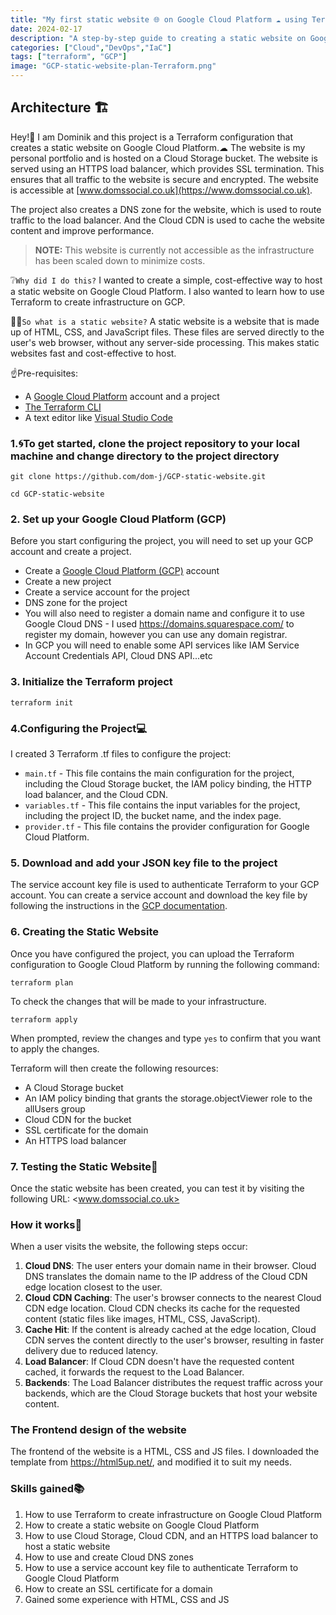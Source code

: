 ```yaml
---
title: "My first static website 🌐 on Google Cloud Platform ☁️ using Terraform 🔨"
date: 2024-02-17
description: "A step-by-step guide to creating a static website on Google Cloud Platform using Terraform, Cloud Storage, Cloud CDN, and HTTPS load balancer"
categories: ["Cloud","DevOps","IaC"]
tags: ["terraform", "GCP"]
image: "GCP-static-website-plan-Terraform.png"
---
```


## Architecture 🏗

Hey!👋 I am Dominik and this project is a Terraform configuration that creates a static website on Google Cloud Platform.☁
The website is my personal portfolio and is hosted on a Cloud Storage bucket. The website is served using an HTTPS load balancer, which provides SSL termination. This ensures that all traffic to the website is secure and encrypted. The website is accessible at [www.domssocial.co.uk](https://www.domssocial.co.uk).

The project also creates a DNS zone for the website, which is used to route traffic to the load balancer.
And the Cloud CDN is used to cache the website content and improve performance.

> **NOTE:** This website is currently not accessible as the infrastructure has been scaled down to minimize costs.

❔`Why did I do this?` I wanted to create a simple, cost-effective way to host a static website on Google Cloud Platform. I also wanted to learn how to use Terraform to create infrastructure on GCP.

🤷‍♂️`So what is a static website?` A static website is a website that is made up of HTML, CSS, and JavaScript files. These files are served directly to the user's web browser, without any server-side processing. This makes static websites fast and cost-effective to host.

☝Pre-requisites:

* A [Google Cloud Platform](https://cloud.google.com/?hl=en) account and a project
* [The Terraform CLI](https://developer.hashicorp.com/terraform/install)
* A text editor like [Visual Studio Code](https://code.visualstudio.com/download)

### 1.🌀To get started, clone the project repository to your local machine and change directory to the project directory

```
git clone https://github.com/dom-j/GCP-static-website.git
```

```
cd GCP-static-website
```

### 2. Set up your Google Cloud Platform (GCP)

Before you start configuring the project, you will need to set up your GCP account and create a project.

* Create a [Google Cloud Platform (GCP)](https://cloud.google.com/) account
* Create a new project
* Create a service account for the project
* DNS zone for the project
* You will also need to register a domain name and configure it to use Google Cloud DNS - I used <https://domains.squarespace.com/> to register my domain, however you can use any domain registrar.
* In GCP you will need to enable some API services like IAM Service Account Credentials API, Cloud DNS API...etc

### 3. Initialize the Terraform project

```
terraform init
```

### 4.Configuring the Project💻

I created 3 Terraform .tf files to configure the project:

* `main.tf` - This file contains the main configuration for the project, including the Cloud Storage bucket, the IAM policy binding, the HTTP load balancer, and the Cloud CDN.
* `variables.tf` - This file contains the input variables for the project, including the project ID, the bucket name, and the index page.
* `provider.tf` - This file contains the provider configuration for Google Cloud Platform.

### 5. Download and add your JSON key file to the project

The service account key file is used to authenticate Terraform to your GCP account. You can create a service account and download the key file by following the instructions in the [GCP documentation](https://cloud.google.com/iam/docs/creating-managing-service-account-keys).

### 6. Creating the Static Website

Once you have configured the project, you can upload the Terraform configuration to Google Cloud Platform by running the following command:

```
terraform plan
```

To check the changes that will be made to your infrastructure.

```
terraform apply
```

When prompted, review the changes and type `yes` to confirm that you want to apply the changes.

Terraform will then create the following resources:

* A Cloud Storage bucket
* An IAM policy binding that grants the storage.objectViewer role to the allUsers group
* Cloud CDN for the bucket
* SSL certificate for the domain
* An HTTPS load balancer

### 7. Testing the Static Website👏

Once the static website has been created, you can test it by visiting the following URL: <www.domssocial.co.uk>

### How it works🧮

When a user visits the website, the following steps occur:

1. **Cloud DNS**: The user enters your domain name in their browser. Cloud DNS translates the domain name to the IP address of the Cloud CDN edge location closest to the user.
2. **Cloud CDN Caching**: The user's browser connects to the nearest Cloud CDN edge location. Cloud CDN checks its cache for the requested content (static files like images, HTML, CSS, JavaScript).
3. **Cache Hit**: If the content is already cached at the edge location, Cloud CDN serves the content directly to the user's browser, resulting in faster delivery due to reduced latency.
4. **Load Balancer**: If Cloud CDN doesn't have the requested content cached, it forwards the request to the Load Balancer.
5. **Backends**: The Load Balancer distributes the request traffic across your backends, which are the Cloud Storage buckets that host your website content.

### The Frontend design of the website

The frontend of the website is a HTML, CSS and JS files. I downloaded the template from <https://html5up.net/>, and modified it to suit my needs.

### Skills gained📚

1. How to use Terraform to create infrastructure on Google Cloud Platform
2. How to create a static website on Google Cloud Platform
3. How to use Cloud Storage, Cloud CDN, and an HTTPS load balancer to host a static website
4. How to use and create Cloud DNS zones
5. How to use a service account key file to authenticate Terraform to Google Cloud Platform
6. How to create an SSL certificate for a domain
7. Gained some experience with HTML, CSS and JS
